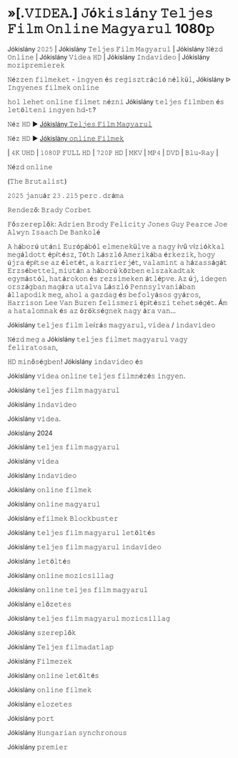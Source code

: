 # »[.𝚅𝙸𝙳𝙴𝙰.] 𝙹ó𝚔𝚒𝚜𝚕á𝚗𝚢 𝚃𝚎𝚕𝚓𝚎𝚜 𝙵𝚒𝚕𝚖 𝙾𝚗𝚕𝚒𝚗𝚎 𝙼𝚊𝚐𝚢𝚊𝚛𝚞𝚕 1080𝚙

Jókislány 𝟸𝟶𝟸𝟻 | Jókislány 𝚃𝚎𝚕𝚓𝚎𝚜 𝙵𝚒𝚕𝚖 𝙼𝚊𝚐𝚢𝚊𝚛𝚞𝚕 | Jókislány 𝙽é𝚣𝚍 𝙾𝚗𝚕𝚒𝚗𝚎 | Jókislány 𝚅𝚒𝚍𝚎𝚊 𝙷𝙳 | Jókislány 𝙸𝚗𝚍𝚊𝚟𝚒𝚍𝚎𝚘 | Jókislány 𝚖𝚘𝚣𝚒𝚙𝚛𝚎𝚖𝚒𝚎𝚛𝚎𝚔

𝙽é𝚣𝚣𝚎𝚗 𝚏𝚒𝚕𝚖𝚎𝚔𝚎𝚝 - 𝚒𝚗𝚐𝚢𝚎𝚗 é𝚜 𝚛𝚎𝚐𝚒𝚜𝚣𝚝𝚛á𝚌𝚒ó 𝚗é𝚕𝚔ü𝚕, Jókislány ᐅ 𝙸𝚗𝚐𝚢𝚎𝚗𝚎𝚜 𝚏𝚒𝚕𝚖𝚎𝚔 𝚘𝚗𝚕𝚒𝚗𝚎

𝚑𝚘𝚕 𝚕𝚎𝚑𝚎𝚝 𝚘𝚗𝚕𝚒𝚗𝚎 𝚏𝚒𝚕𝚖𝚎𝚝 𝚗é𝚣𝚗𝚒 Jókislány 𝚝𝚎𝚕𝚓𝚎𝚜 𝚏𝚒𝚕𝚖𝚋𝚎𝚗 é𝚜 𝚕𝚎𝚝ö𝚕𝚝𝚎𝚗𝚒 𝚒𝚗𝚐𝚢𝚎𝚗 𝚑𝚍-𝚝?

𝙽é𝚣 𝙷𝙳 ▶️ [Jókislány 𝚃𝚎𝚕𝚓𝚎𝚜 𝙵𝚒𝚕𝚖 𝙼𝚊𝚐𝚢𝚊𝚛𝚞𝚕](https://t.co/STUA3x0H6Y)

𝙽é𝚣 𝙷𝙳 ▶️ [Jókislány 𝚘𝚗𝚕𝚒𝚗𝚎 𝙵𝚒𝚕𝚖𝚎𝚔](https://t.co/STUA3x0H6Y)

| 𝟺𝙺 𝚄𝙷𝙳 | 𝟷𝟶𝟾𝟶𝙿 𝙵𝚄𝙻𝙻 𝙷𝙳 | 𝟽𝟸𝟶𝙿 𝙷𝙳 | 𝙼𝙺𝚅 | 𝙼𝙿𝟺 | 𝙳𝚅𝙳 | 𝙱𝚕𝚞-𝚁𝚊𝚢 |

𝙽é𝚣𝚍 𝚘𝚗𝚕𝚒𝚗𝚎

(𝚃𝚑𝚎 𝙱𝚛𝚞𝚝𝚊𝚕𝚒𝚜𝚝)

𝟸𝟶𝟸𝟻 𝚓𝚊𝚗𝚞á𝚛 𝟸𝟹 . 𝟸𝟷𝟻 𝚙𝚎𝚛𝚌 . 𝚍𝚛á𝚖𝚊

𝚁𝚎𝚗𝚍𝚎𝚣ő: 𝙱𝚛𝚊𝚍𝚢 𝙲𝚘𝚛𝚋𝚎𝚝

𝙵ő𝚜𝚣𝚎𝚛𝚎𝚙𝚕ő𝚔: 𝙰𝚍𝚛𝚒𝚎𝚗 𝙱𝚛𝚘𝚍𝚢 𝙵𝚎𝚕𝚒𝚌𝚒𝚝𝚢 𝙹𝚘𝚗𝚎𝚜 𝙶𝚞𝚢 𝙿𝚎𝚊𝚛𝚌𝚎 𝙹𝚘𝚎 𝙰𝚕𝚠𝚢𝚗 𝙸𝚜𝚊𝚊𝚌𝚑 𝙳𝚎 𝙱𝚊𝚗𝚔𝚘𝚕é

𝙰 𝚑á𝚋𝚘𝚛ú 𝚞𝚝á𝚗𝚒 𝙴𝚞𝚛ó𝚙á𝚋ó𝚕 𝚎𝚕𝚖𝚎𝚗𝚎𝚔ü𝚕𝚟𝚎 𝚊 𝚗𝚊𝚐𝚢 í𝚟ű 𝚟í𝚣𝚒ó𝚔𝚔𝚊𝚕 𝚖𝚎𝚐á𝚕𝚍𝚘𝚝𝚝 é𝚙í𝚝é𝚜𝚣, 𝚃ó𝚝𝚑 𝙻á𝚜𝚣𝚕ó 𝙰𝚖𝚎𝚛𝚒𝚔á𝚋𝚊 é𝚛𝚔𝚎𝚣𝚒𝚔, 𝚑𝚘𝚐𝚢 ú𝚓𝚛𝚊 é𝚙í𝚝𝚜𝚎 𝚊𝚣 é𝚕𝚎𝚝é𝚝, 𝚊 𝚔𝚊𝚛𝚛𝚒𝚎𝚛𝚓é𝚝, 𝚟𝚊𝚕𝚊𝚖𝚒𝚗𝚝 𝚊 𝚑á𝚣𝚊𝚜𝚜á𝚐á𝚝 𝙴𝚛𝚣𝚜é𝚋𝚎𝚝𝚝𝚎𝚕, 𝚖𝚒𝚞𝚝á𝚗 𝚊 𝚑á𝚋𝚘𝚛ú 𝚔ö𝚣𝚋𝚎𝚗 𝚎𝚕𝚜𝚣𝚊𝚔𝚊𝚍𝚝𝚊𝚔 𝚎𝚐𝚢𝚖á𝚜𝚝ó𝚕, 𝚑𝚊𝚝á𝚛𝚘𝚔𝚘𝚗 é𝚜 𝚛𝚎𝚣𝚜𝚒𝚖𝚎𝚔𝚎𝚗 á𝚝𝚕é𝚙𝚟𝚎. 𝙰𝚣 ú𝚓, 𝚒𝚍𝚎𝚐𝚎𝚗 𝚘𝚛𝚜𝚣á𝚐𝚋𝚊𝚗 𝚖𝚊𝚐á𝚛𝚊 𝚞𝚝𝚊𝚕𝚟𝚊 𝙻á𝚜𝚣𝚕ó 𝙿𝚎𝚗𝚗𝚜𝚢𝚕𝚟𝚊𝚗𝚒á𝚋𝚊𝚗 á𝚕𝚕𝚊𝚙𝚘𝚍𝚒𝚔 𝚖𝚎𝚐, 𝚊𝚑𝚘𝚕 𝚊 𝚐𝚊𝚣𝚍𝚊𝚐 é𝚜 𝚋𝚎𝚏𝚘𝚕𝚢á𝚜𝚘𝚜 𝚐𝚢á𝚛𝚘𝚜, 𝙷𝚊𝚛𝚛𝚒𝚜𝚘𝚗 𝙻𝚎𝚎 𝚅𝚊𝚗 𝙱𝚞𝚛𝚎𝚗 𝚏𝚎𝚕𝚒𝚜𝚖𝚎𝚛𝚒 é𝚙í𝚝é𝚜𝚣𝚒 𝚝𝚎𝚑𝚎𝚝𝚜é𝚐é𝚝. Á𝚖 𝚊 𝚑𝚊𝚝𝚊𝚕𝚘𝚖𝚗𝚊𝚔 é𝚜 𝚊𝚣 ö𝚛ö𝚔𝚜é𝚐𝚗𝚎𝚔 𝚗𝚊𝚐𝚢 á𝚛𝚊 𝚟𝚊𝚗...

Jókislány 𝚝𝚎𝚕𝚓𝚎𝚜 𝚏𝚒𝚕𝚖 𝚕𝚎í𝚛á𝚜 𝚖𝚊𝚐𝚢𝚊𝚛𝚞𝚕, 𝚟𝚒𝚍𝚎𝚊 / 𝚒𝚗𝚍𝚊𝚟𝚒𝚍𝚎𝚘    

𝙽é𝚣𝚍 𝚖𝚎𝚐 𝚊 Jókislány 𝚝𝚎𝚕𝚓𝚎𝚜 𝚏𝚒𝚕𝚖𝚎𝚝 𝚖𝚊𝚐𝚢𝚊𝚛𝚞𝚕 𝚟𝚊𝚐𝚢 𝚏𝚎𝚕𝚒𝚛𝚊𝚝𝚘𝚜𝚊𝚗,     

𝙷𝙳 𝚖𝚒𝚗ő𝚜é𝚐𝚋𝚎𝚗! Jókislány 𝚒𝚗𝚍𝚊𝚟𝚒𝚍𝚎𝚘 é𝚜     

Jókislány 𝚟𝚒𝚍𝚎𝚊 𝚘𝚗𝚕𝚒𝚗𝚎 𝚝𝚎𝚕𝚓𝚎𝚜 𝚏𝚒𝚕𝚖𝚗é𝚣é𝚜 𝚒𝚗𝚐𝚢𝚎𝚗.     

Jókislány 𝚝𝚎𝚕𝚓𝚎𝚜 𝚏𝚒𝚕𝚖 𝚖𝚊𝚐𝚢𝚊𝚛𝚞𝚕     

Jókislány 𝚒𝚗𝚍𝚊𝚟𝚒𝚍𝚎𝚘 

Jókislány 𝚟𝚒𝚍𝚎𝚊.      

Jókislány 2024    

Jókislány 𝚝𝚎𝚕𝚓𝚎𝚜 𝚏𝚒𝚕𝚖 𝚖𝚊𝚐𝚢𝚊𝚛𝚞𝚕    

Jókislány 𝚟𝚒𝚍𝚎𝚊    

Jókislány 𝚒𝚗𝚍𝚊𝚟𝚒𝚍𝚎𝚘    

Jókislány 𝚘𝚗𝚕𝚒𝚗𝚎 𝚏𝚒𝚕𝚖𝚎𝚔    

Jókislány 𝚘𝚗𝚕𝚒𝚗𝚎 𝚖𝚊𝚐𝚢𝚊𝚛𝚞𝚕    

Jókislány 𝚎𝚏𝚒𝚕𝚖𝚎𝚔 𝙱𝚕𝚘𝚌𝚔𝚋𝚞𝚜𝚝𝚎𝚛    

Jókislány 𝚝𝚎𝚕𝚓𝚎𝚜 𝚏𝚒𝚕𝚖 𝚖𝚊𝚐𝚢𝚊𝚛𝚞𝚕 𝚕𝚎𝚝ö𝚕𝚝é𝚜    

Jókislány 𝚝𝚎𝚕𝚓𝚎𝚜 𝚏𝚒𝚕𝚖 𝚖𝚊𝚐𝚢𝚊𝚛𝚞𝚕 𝚒𝚗𝚍𝚊𝚟𝚒𝚍𝚎𝚘    

Jókislány 𝚕𝚎𝚝ö𝚕𝚝é𝚜    

Jókislány 𝚘𝚗𝚕𝚒𝚗𝚎 𝚖𝚘𝚣𝚒𝚌𝚜𝚒𝚕𝚕𝚊𝚐    

Jókislány 𝚘𝚗𝚕𝚒𝚗𝚎 𝚝𝚎𝚕𝚓𝚎𝚜 𝚏𝚒𝚕𝚖 𝚖𝚊𝚐𝚢𝚊𝚛𝚞𝚕    

Jókislány 𝚎𝚕ő𝚣𝚎𝚝𝚎𝚜    

Jókislány 𝚝𝚎𝚕𝚓𝚎𝚜 𝚏𝚒𝚕𝚖 𝚖𝚊𝚐𝚢𝚊𝚛𝚞𝚕 𝚖𝚘𝚣𝚒𝚌𝚜𝚒𝚕𝚕𝚊𝚐    

Jókislány 𝚜𝚣𝚎𝚛𝚎𝚙𝚕ő𝚔    

Jókislány 𝚃𝚎𝚕𝚓𝚎𝚜 𝚏𝚒𝚕𝚖𝚊𝚍𝚊𝚝𝚕𝚊𝚙    

Jókislány 𝙵𝚒𝚕𝚖𝚎𝚣𝚎𝚔    

Jókislány 𝚘𝚗𝚕𝚒𝚗𝚎 𝚕𝚎𝚝ö𝚕𝚝é𝚜    

Jókislány 𝚘𝚗𝚕𝚒𝚗𝚎 𝚏𝚒𝚕𝚖𝚎𝚔    

Jókislány 𝚎𝚕𝚘𝚣𝚎𝚝𝚎𝚜    

Jókislány 𝚙𝚘𝚛𝚝    

Jókislány 𝙷𝚞𝚗𝚐𝚊𝚛𝚒𝚊𝚗 𝚜𝚢𝚗𝚌𝚑𝚛𝚘𝚗𝚘𝚞𝚜    

Jókislány 𝚙𝚛𝚎𝚖𝚒𝚎𝚛
